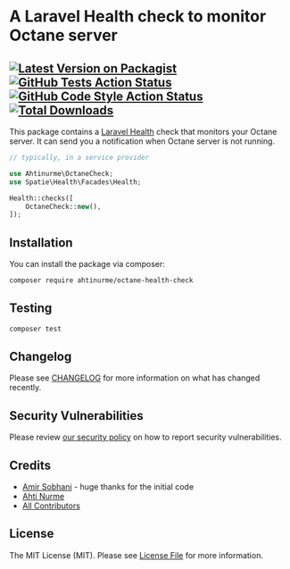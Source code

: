 # A Laravel Health check to monitor Octane server

[![Latest Version on Packagist](https://img.shields.io/packagist/v/ahtinurme/octane-health-check.svg?style=flat-square)](https://packagist.org/packages/ahtinurme/octane-health-check)
[![GitHub Tests Action Status](https://img.shields.io/github/actions/workflow/status/ahtinurme/octane-health-check/run-tests.yml?branch=main&label=tests&style=flat-square)](https://github.com/ahtinurme/octane-health-check/actions?query=workflow%3Arun-tests+branch%3Amain)
[![GitHub Code Style Action Status](https://img.shields.io/github/actions/workflow/status/ahtinurme/octane-health-check/fix-php-code-style-issues.yml?branch=main&label=code%20style&style=flat-square)](https://github.com/ahtinurme/octane-health-check/actions?query=workflow%3A"Fix+PHP+code+style+issues"+branch%3Amain)
[![Total Downloads](https://img.shields.io/packagist/dt/ahtinurme/octane-health-check.svg?style=flat-square)](https://packagist.org/packages/ahtinurme/octane-health-check)
---

This package contains a [Laravel Health](https://spatie.be/docs/laravel-health) check that monitors your Octane server. It can send you a notification when Octane server is not running.

```php
// typically, in a service provider

use Ahtinurme\OctaneCheck;
use Spatie\Health\Facades\Health;

Health::checks([
    OctaneCheck::new(),
]);
```

## Installation

You can install the package via composer:

```bash
composer require ahtinurme/octane-health-check
```

## Testing

```bash
composer test
```

## Changelog

Please see [CHANGELOG](CHANGELOG.md) for more information on what has changed recently.

## Security Vulnerabilities

Please review [our security policy](../../security/policy) on how to report security vulnerabilities.

## Credits

- [Amir Sobhani](https://github.com/amirsobhani) - huge thanks for the initial code
- [Ahti Nurme](https://github.com/ahtinurme)
- [All Contributors](../../contributors)

## License

The MIT License (MIT). Please see [License File](LICENSE.md) for more information.

